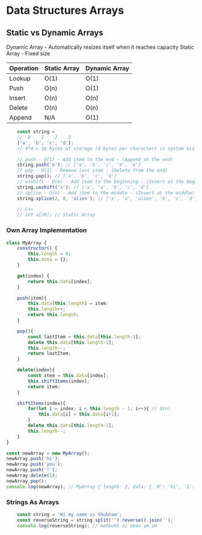 # Data Structures Arrays

## Static vs Dynamic Arrays

Dynamic Array - Automatically resizes itself when it reaches capacity
Static Array - Fixed size

| Operation | Static Array | Dynamic Array |
| --------- | ------------ | ------------- |
| Lookup    | O(1)         | O(1)          |
| Push      | O(n)         | O(1)          |
| Insert    | O(n)         | O(n)          |
| Delete    | O(n)         | O(n)          |
| Append    | N/A          | O(1)          |

```javascript
    const string =
    //  0    1    2    3
    ['a', 'b', 'c', 'd'];
    // 4*4 = 16 bytes of storage (4 bytes per character) is system bit size (32-bit or 64-bit)

    // push - O(1) - Add item to the end - (Append at the end)
    string.push('e'); // ['a', 'b', 'c', 'd', 'e']
    // pop - O(1) - Remove last item - (Delete from the end)
    string.pop(); // ['a', 'b', 'c', 'd']
    // unshift - O(n) - Add item to the beginning - (Insert at the beginning)
    string.unshift('x'); // ['x', 'a', 'b', 'c', 'd']
    // splice - O(n) - Add item to the middle - (Insert at the middle)
    string.splice(2, 0, 'alien'); // ['x', 'a', 'alien', 'b', 'c', 'd']

    // C++
    // int a[20]; // Static Array
```

### Own Array Implementation

```javascript
class MyArray {
    constructor() {
        this.length = 0;
        this.data = {};
    }

    get(index) {
        return this.data[index];
    }

    push(item){
        this.data[this.length] = item;
        this.length++;
        return this.length;
    }

    pop(){
        const lastItem = this.data[this.length-1];
        delete this.data[this.length-1];
        this.length--;
        return lastItem;
    }

    delete(index){
        const item = this.data[index];
        this.shiftItems(index);
        return item;
    }

    shiftItems(index){
        for(let i = index; i < this.length - 1; i++){ // O(n)
            this.data[i] = this.data[i+1];
        }
        delete this.data[this.length-1];
        this.length--;
    }
}

const newArray = new MyArray();
newArray.push('hi');
newArray.push('you');
newArray.push('!');
newArray.delete(1);
newArray.pop();
console.log(newArray); // MyArray { length: 2, data: { '0': 'hi', '1': 'you' } }
```

### Strings As Arrays

```javascript
    const string = 'Hi my name is Shubham';
    const reverseString = string.split('').reverse().join('');
    console.log(reverseString); // mahbuhS si eman ym iH
```
